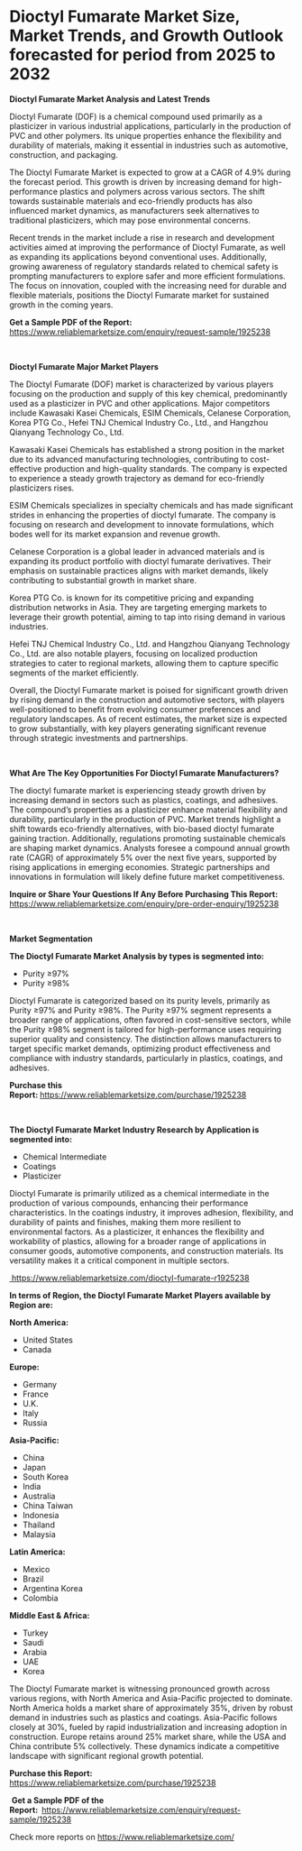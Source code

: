 <p><h1>Dioctyl Fumarate Market Size, Market Trends, and Growth Outlook forecasted for period from 2025 to 2032</h1></p><p><strong>Dioctyl Fumarate Market Analysis and Latest Trends</strong></p>
<p><p>Dioctyl Fumarate (DOF) is a chemical compound used primarily as a plasticizer in various industrial applications, particularly in the production of PVC and other polymers. Its unique properties enhance the flexibility and durability of materials, making it essential in industries such as automotive, construction, and packaging.</p><p>The Dioctyl Fumarate Market is expected to grow at a CAGR of 4.9% during the forecast period. This growth is driven by increasing demand for high-performance plastics and polymers across various sectors. The shift towards sustainable materials and eco-friendly products has also influenced market dynamics, as manufacturers seek alternatives to traditional plasticizers, which may pose environmental concerns.</p><p>Recent trends in the market include a rise in research and development activities aimed at improving the performance of Dioctyl Fumarate, as well as expanding its applications beyond conventional uses. Additionally, growing awareness of regulatory standards related to chemical safety is prompting manufacturers to explore safer and more efficient formulations. The focus on innovation, coupled with the increasing need for durable and flexible materials, positions the Dioctyl Fumarate market for sustained growth in the coming years.</p></p>
<p><strong>Get a Sample PDF of the Report:&nbsp;</strong> <a href="https://www.reliablemarketsize.com/enquiry/request-sample/1925238?utm_campaign=1996&utm_medium=2&utm_source=Github&utm_content=ia&utm_term=14012025&utm_id=dioctyl-fumarate">https://www.reliablemarketsize.com/enquiry/request-sample/1925238</a></p>
<p>&nbsp;</p>
<p><strong>Dioctyl Fumarate Major Market Players</strong></p>
<p><p>The Dioctyl Fumarate (DOF) market is characterized by various players focusing on the production and supply of this key chemical, predominantly used as a plasticizer in PVC and other applications. Major competitors include Kawasaki Kasei Chemicals, ESIM Chemicals, Celanese Corporation, Korea PTG Co., Hefei TNJ Chemical Industry Co., Ltd., and Hangzhou Qianyang Technology Co., Ltd.</p><p>Kawasaki Kasei Chemicals has established a strong position in the market due to its advanced manufacturing technologies, contributing to cost-effective production and high-quality standards. The company is expected to experience a steady growth trajectory as demand for eco-friendly plasticizers rises.</p><p>ESIM Chemicals specializes in specialty chemicals and has made significant strides in enhancing the properties of dioctyl fumarate. The company is focusing on research and development to innovate formulations, which bodes well for its market expansion and revenue growth. </p><p>Celanese Corporation is a global leader in advanced materials and is expanding its product portfolio with dioctyl fumarate derivatives. Their emphasis on sustainable practices aligns with market demands, likely contributing to substantial growth in market share.</p><p>Korea PTG Co. is known for its competitive pricing and expanding distribution networks in Asia. They are targeting emerging markets to leverage their growth potential, aiming to tap into rising demand in various industries.</p><p>Hefei TNJ Chemical Industry Co., Ltd. and Hangzhou Qianyang Technology Co., Ltd. are also notable players, focusing on localized production strategies to cater to regional markets, allowing them to capture specific segments of the market efficiently.</p><p>Overall, the Dioctyl Fumarate market is poised for significant growth driven by rising demand in the construction and automotive sectors, with players well-positioned to benefit from evolving consumer preferences and regulatory landscapes. As of recent estimates, the market size is expected to grow substantially, with key players generating significant revenue through strategic investments and partnerships.</p></p>
<p>&nbsp;</p>
<p><strong>What Are The Key Opportunities For Dioctyl Fumarate Manufacturers?</strong></p>
<p><p>The dioctyl fumarate market is experiencing steady growth driven by increasing demand in sectors such as plastics, coatings, and adhesives. The compound’s properties as a plasticizer enhance material flexibility and durability, particularly in the production of PVC. Market trends highlight a shift towards eco-friendly alternatives, with bio-based dioctyl fumarate gaining traction. Additionally, regulations promoting sustainable chemicals are shaping market dynamics. Analysts foresee a compound annual growth rate (CAGR) of approximately 5% over the next five years, supported by rising applications in emerging economies. Strategic partnerships and innovations in formulation will likely define future market competitiveness.</p></p>
<p><strong>Inquire or Share Your Questions If Any Before Purchasing This Report:</strong> <a href="https://www.reliablemarketsize.com/enquiry/pre-order-enquiry/1925238?utm_campaign=1996&utm_medium=2&utm_source=Github&utm_content=ia&utm_term=14012025&utm_id=dioctyl-fumarate">https://www.reliablemarketsize.com/enquiry/pre-order-enquiry/1925238</a></p>
<p>&nbsp;</p>
<p><strong>Market Segmentation</strong></p>
<p><strong>The Dioctyl Fumarate Market Analysis by types is segmented into:</strong></p>
<p><ul><li>Purity ≥97%</li><li>Purity ≥98%</li></ul></p>
<p><p>Dioctyl Fumarate is categorized based on its purity levels, primarily as Purity ≥97% and Purity ≥98%. The Purity ≥97% segment represents a broader range of applications, often favored in cost-sensitive sectors, while the Purity ≥98% segment is tailored for high-performance uses requiring superior quality and consistency. The distinction allows manufacturers to target specific market demands, optimizing product effectiveness and compliance with industry standards, particularly in plastics, coatings, and adhesives.</p></p>
<p><strong>Purchase this Report:&nbsp;</strong><a href="https://www.reliablemarketsize.com/purchase/1925238?utm_campaign=1996&utm_medium=2&utm_source=Github&utm_content=ia&utm_term=14012025&utm_id=dioctyl-fumarate">https://www.reliablemarketsize.com/purchase/1925238</a></p>
<p>&nbsp;</p>
<p><strong>The Dioctyl Fumarate Market Industry Research by Application is segmented into:</strong></p>
<p><ul><li>Chemical Intermediate</li><li>Coatings</li><li>Plasticizer</li></ul></p>
<p><p>Dioctyl Fumarate is primarily utilized as a chemical intermediate in the production of various compounds, enhancing their performance characteristics. In the coatings industry, it improves adhesion, flexibility, and durability of paints and finishes, making them more resilient to environmental factors. As a plasticizer, it enhances the flexibility and workability of plastics, allowing for a broader range of applications in consumer goods, automotive components, and construction materials. Its versatility makes it a critical component in multiple sectors.</p></p>
<p><a href="https://www.reliablemarketsize.com/dioctyl-fumarate-r1925238?utm_campaign=1996&utm_medium=2&utm_source=Github&utm_content=ia&utm_term=14012025&utm_id=dioctyl-fumarate">&nbsp;https://www.reliablemarketsize.com/dioctyl-fumarate-r1925238</a></p>
<p><strong>In terms of Region, the Dioctyl Fumarate Market Players available by Region are:</strong></p>
<p>
    <p> <strong> North America: </strong>
        <ul>
            <li>United States</li>
            <li>Canada</li>
        </ul>
        </p> 
    <p> <strong> Europe: </strong>
        <ul>
            <li>Germany</li>
            <li>France</li>
            <li>U.K.</li>
            <li>Italy</li>
            <li>Russia</li>
        </ul>
        </p> 
    <p> <strong> Asia-Pacific: </strong>
        <ul>
            <li>China</li>
            <li>Japan</li>
            <li>South Korea</li>
            <li>India</li>
            <li>Australia</li>
            <li>China Taiwan</li>
            <li>Indonesia</li>
            <li>Thailand</li>
            <li>Malaysia</li>
        </ul>
        </p> 
    <p> <strong> Latin America: </strong>
        <ul>
            <li>Mexico</li>
            <li>Brazil</li>
            <li>Argentina Korea</li>
            <li>Colombia</li>
        </ul>
        </p> 
    <p> <strong> Middle East & Africa: </strong>
        <ul>
            <li>Turkey</li>
            <li>Saudi</li>
            <li>Arabia</li>
            <li>UAE</li>
            <li>Korea</li>
        </ul>
    </p>
    </p>
<p><p>The Dioctyl Fumarate market is witnessing pronounced growth across various regions, with North America and Asia-Pacific projected to dominate. North America holds a market share of approximately 35%, driven by robust demand in industries such as plastics and coatings. Asia-Pacific follows closely at 30%, fueled by rapid industrialization and increasing adoption in construction. Europe retains around 25% market share, while the USA and China contribute 5% collectively. These dynamics indicate a competitive landscape with significant regional growth potential.</p></p>
<p><strong>Purchase this Report: </strong><a href="https://www.reliablemarketsize.com/purchase/1925238?utm_campaign=1996&utm_medium=2&utm_source=Github&utm_content=ia&utm_term=14012025&utm_id=dioctyl-fumarate">https://www.reliablemarketsize.com/purchase/1925238</a></p>
<p>&nbsp;<strong>Get a Sample PDF of the Report:&nbsp;&nbsp;</strong><a href="https://www.reliablemarketsize.com/enquiry/request-sample/1925238?utm_campaign=1996&utm_medium=2&utm_source=Github&utm_content=ia&utm_term=14012025&utm_id=dioctyl-fumarate">https://www.reliablemarketsize.com/enquiry/request-sample/1925238</a></p>
<p><strong></strong></p>
<p>Check more reports on <a href="https://www.reliablemarketsize.com/?utm_campaign=1996&utm_medium=2&utm_source=Github&utm_content=ia&utm_term=14012025&utm_id=dioctyl-fumarate">https://www.reliablemarketsize.com/</a></p>